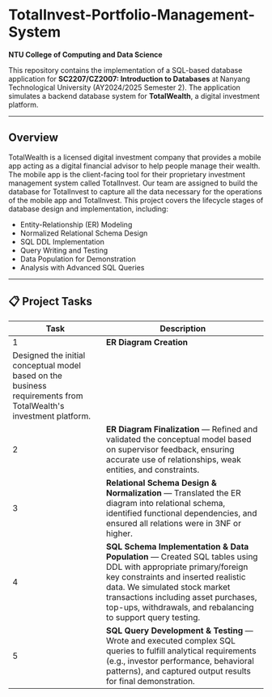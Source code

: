 # TotalInvest-Portfolio-Management-System
**NTU College of Computing and Data Science**

This repository contains the implementation of a SQL-based database application for **SC2207/CZ2007: Introduction to Databases** at Nanyang Technological University (AY2024/2025 Semester 2). The application simulates a backend database system for **TotalWealth**, a digital investment platform.

---

## Overview

TotalWealth is a licensed digital investment company that provides a mobile app acting as a digital financial advisor to help people manage their wealth. The mobile app is the client-facing tool for their proprietary investment management system called TotalInvest. Our team are assigned to build the database for TotalInvest to capture all the data necessary for the operations of the mobile app and TotalInvest. This project covers the lifecycle stages of database design and implementation, including:

- Entity-Relationship (ER) Modeling
- Normalized Relational Schema Design
- SQL DDL Implementation
- Query Writing and Testing
- Data Population for Demonstration
- Analysis with Advanced SQL Queries

---

## 📋 Project Tasks

| Task | Description |
|------|-------------|
| 1 | **ER Diagram Creation** 
Designed the initial conceptual model based on the business requirements from TotalWealth's investment platform. |
| 2 | **ER Diagram Finalization** — Refined and validated the conceptual model based on supervisor feedback, ensuring accurate use of relationships, weak entities, and constraints. |
| 3 | **Relational Schema Design & Normalization** — Translated the ER diagram into relational schema, identified functional dependencies, and ensured all relations were in 3NF or higher. |
| 4 | **SQL Schema Implementation & Data Population** — Created SQL tables using DDL with appropriate primary/foreign key constraints and inserted realistic data. We simulated stock market transactions including asset purchases, top-ups, withdrawals, and rebalancing to support query testing. |
| 5 | **SQL Query Development & Testing** — Wrote and executed complex SQL queries to fulfill analytical requirements (e.g., investor performance, behavioral patterns), and captured output results for final demonstration. |
